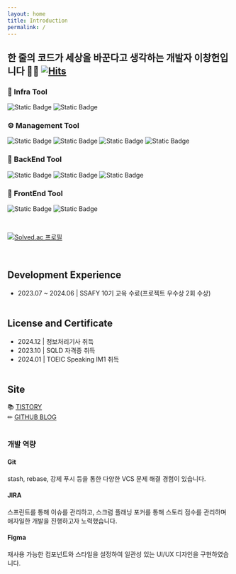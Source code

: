 ```yaml
---
layout: home
title: Introduction
permalink: /
---
```


## 한 줄의 코드가 세상을 바꾼다고 생각하는 개발자 이창헌입니다 🙋‍♂ [![Hits](https://hits.seeyoufarm.com/api/count/incr/badge.svg?url=https%3A%2F%2Fgithub.com%2Fchangbill&count_bg=%23D9D9D9&title_bg=%23AEADA7&icon=&icon_color=%23E7E7E7&title=hits&edge_flat=false)](https://hits.seeyoufarm.com)

### 🎁 Infra Tool

![Static Badge](https://img.shields.io/badge/Amazon-AWS-232F3E?style=for-the-badge&logo=amazonaws&logoColor=white)
![Static Badge](https://img.shields.io/badge/Docker-2496ED?style=for-the-badge&logo=Docker&logoColor=white)

### ⚙️ Management Tool

![Static Badge](https://img.shields.io/badge/JIRA-%230052CC?style=for-the-badge&logo=jira&logoColor=white)
![Static Badge](https://img.shields.io/badge/Git-F05032?style=for-the-badge&logo=git&logoColor=white)
![Static Badge](https://img.shields.io/badge/FIGMA-%23F24E1E?style=for-the-badge&logo=figma&logoColor=white)
![Static Badge](https://img.shields.io/badge/Postman-FF6C37?style=for-the-badge&logo=postman&logoColor=white)

### 🌱 BackEnd Tool

![Static Badge](https://img.shields.io/badge/SPRING%20BOOT-%236DB33F?style=for-the-badge&logo=springboot&logoColor=white)
![Static Badge](https://img.shields.io/badge/SPRING-%236DB33F?style=for-the-badge&logo=spring&logoColor=white)
![Static Badge](https://img.shields.io/badge/Java-ED8B00?style=for-the-badge&logo=openjdk&logoColor=white)

### 🍊 FrontEnd Tool

![Static Badge](https://img.shields.io/badge/Flutter-02569B?style=for-the-badge&logo=flutter&logoColor=white)
![Static Badge](https://img.shields.io/badge/JAVASCRIPT-%23F7DF1E?style=for-the-badge&logo=javascript&logoColor=white)

<br>

[![Solved.ac
프로필](http://mazassumnida.wtf/api/generate_badge?boj=changbill)](https://solved.ac/changbill)
<br>
<br>
<br>

## Development Experience

- 2023.07 ~ 2024.06 | SSAFY 10기 교육 수료(프로젝트 우수상 2회 수상) <br>
  <br>

## License and Certificate

- 2024.12 | 정보처리기사 취득 <br>
- 2023.10 | SQLD 자격증 취득 <br>
- 2024.01 | TOEIC Speaking IM1 취득 <br>
  <br>

## Site

📚 [TISTORY](https://poloopy.tistory.com/) <br/>
✏ [GITHUB BLOG](https://changbill.github.io/) <br/>
<br>

### 개발 역량

#### Git

stash, rebase, 강제 푸시 등을 통한 다양한 VCS 문제 해결 경험이 있습니다.

#### JIRA

스프린트를 통해 이슈를 관리하고, 스크럼 플래닝 포커를 통해 스토리 점수를 관리하며 애자일한 개발을 진행하고자 노력했습니다.

#### Figma

재사용 가능한 컴포넌트와 스타일을 설정하여 일관성 있는 UI/UX 디자인을 구현하였습니다.

<br>
<br>
<br>
<br>
